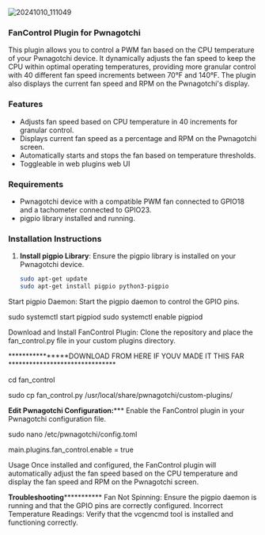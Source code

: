 ![20241010_111049](https://github.com/user-attachments/assets/da536585-f544-45d4-b79e-97f155e820b1)
### FanControl Plugin for Pwnagotchi

This plugin allows you to control a PWM fan based on the CPU temperature of your Pwnagotchi device. It dynamically adjusts the fan speed to keep the CPU within optimal operating temperatures, providing more granular control with 40 different fan speed increments between 70°F and 140°F. The plugin also displays the current fan speed and RPM on the Pwnagotchi's display.

### Features

- Adjusts fan speed based on CPU temperature in 40 increments for granular control.
- Displays current fan speed as a percentage and RPM on the Pwnagotchi screen.
- Automatically starts and stops the fan based on temperature thresholds.
- Toggleable in web plugins web UI

### Requirements

- Pwnagotchi device with a compatible PWM fan connected to GPIO18 and a tachometer connected to GPIO23.
- pigpio library installed and running.

### Installation Instructions

1. **Install pigpio Library**:
   Ensure the pigpio library is installed on your Pwnagotchi device.
   ```bash
   sudo apt-get update
   sudo apt-get install pigpio python3-pigpio

Start pigpio Daemon:
Start the pigpio daemon to control the GPIO pins.

sudo systemctl start pigpiod
sudo systemctl enable pigpiod

Download and Install FanControl Plugin:
Clone the repository and place the fan_control.py file in your custom plugins directory.

****************DOWNLOAD FROM HERE IF YOUV MADE IT THIS FAR *******************************

cd fan_control

sudo cp fan_control.py /usr/local/share/pwnagotchi/custom-plugins/

**********************************Edit Pwnagotchi Configuration:*************************************
Enable the FanControl plugin in your Pwnagotchi configuration file.

sudo nano /etc/pwnagotchi/config.toml

main.plugins.fan_control.enable = true


Usage
Once installed and configured, the FanControl plugin will automatically adjust the fan speed based on the CPU temperature and display the fan speed and RPM on the Pwnagotchi screen.

******************************Troubleshooting*****************************************
Fan Not Spinning: Ensure the pigpio daemon is running and that the GPIO pins are correctly configured.
Incorrect Temperature Readings: Verify that the vcgencmd tool is installed and functioning correctly.

